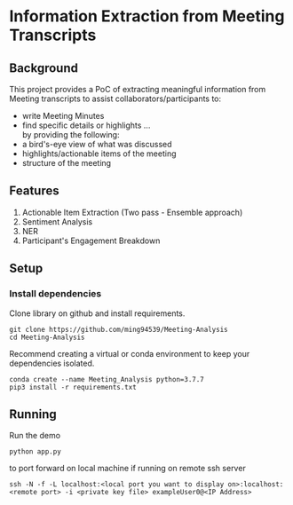# Information Extraction from Meeting Transcripts

## Background
This project provides a PoC of extracting meaningful information from Meeting transcripts to assist collaborators/participants to:
- write Meeting Minutes
- find specific details or highlights
... <br/>
by providing the following:<br/>
- a bird's-eye view of what was discussed
- highlights/actionable items of the meeting
- structure of the meeting

## Features
1. Actionable Item Extraction (Two pass - Ensemble approach)
2. Sentiment Analysis
3. NER 
4. Participant's Engagement Breakdown

## Setup

### Install dependencies

Clone library on github and install requirements.

```
git clone https://github.com/ming94539/Meeting-Analysis
cd Meeting-Analysis
```
Recommend creating a virtual or conda environment to keep your dependencies isolated. 
```
conda create --name Meeting_Analysis python=3.7.7
pip3 install -r requirements.txt
```
## Running

Run the demo

```
python app.py
```
to port forward on local machine if running on remote ssh server

```
ssh -N -f -L localhost:<local port you want to display on>:localhost:<remote port> -i <private key file> exampleUser0@<IP Address>
```

